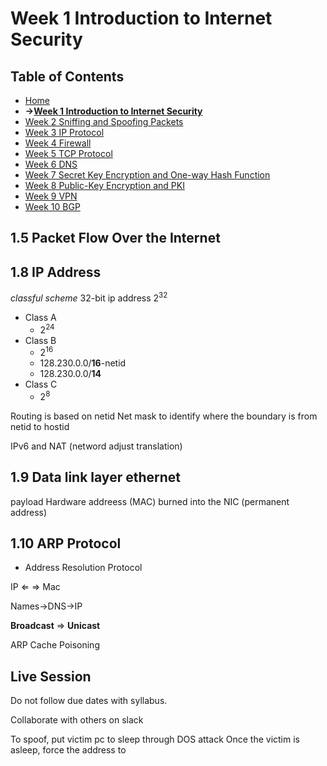 # Week 1 Introduction to Internet Security

## Table of Contents
- [Home](/README.md#table-of-contents)
- **&rarr;[Week 1 Introduction to Internet Security](/week1/README.md#Week-1-Introduction-to-Internet-Security)**
- [Week 2 Sniffing and Spoofing Packets](/week2/README.md#Week-2-Sniffing-and-Spoofing-Packets)
- [Week 3 IP Protocol](/week3/README.md#Week-3-IP-Protocol)
- [Week 4 Firewall](/week4/README.md#Week-4-Firewall)
- [Week 5 TCP Protocol](/week5/README.md#Week-5-TCP-Protocol)
- [Week 6 DNS](/week6/README.md#Week-6-DNS)
- [Week 7 Secret Key Encryption and One-way Hash Function](/week7/README.md#Week-7-Secret-Key-Encryption-and-One-way-Hash-Function)
- [Week 8 Public-Key Encryption and PKI](/week8/README.md#Week-8-Public-Key-Encryption-and-PKI)
- [Week 9 VPN](/week9/README.md#Week-9-VPN)
- [Week 10 BGP](/week10/README.md#week-10-BGP)


## 1.5 Packet Flow Over the Internet

## 1.8 IP Address

*classful scheme*
32-bit ip address $2^{32}$

- Class A
  - $2^{24}$
- Class B
  - $2^{16}$
  - 128.230.0.0/**16**-netid
  - 128.230.0.0/**14**
- Class C
  - $2^8$

Routing is based on netid
Net mask to identify where the boundary is from netid to hostid

IPv6 and NAT (netword adjust translation)

## 1.9 Data link layer ethernet

payload Hardware addreess (MAC) burned into the NIC (permanent address)

## 1.10 ARP Protocol
- Address Resolution Protocol

IP $\Leftarrow$ $\Rightarrow$ Mac


Names->DNS->IP

**Broadcast** $\Rightarrow$ **Unicast**

ARP Cache Poisoning

## Live Session
Do not follow due dates with syllabus.

Collaborate with others on slack

To spoof, put victim pc to sleep through DOS attack
Once the victim is asleep, force the address to 
